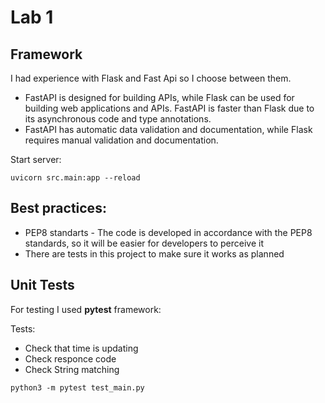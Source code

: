 # Lab 1
## Framework 

I had experience with Flask and Fast Api so I choose between them.
- FastAPI is designed for building APIs, while Flask can be used for building web applications and APIs. FastAPI is faster than Flask due to its asynchronous code and type annotations.
- FastAPI has automatic data validation and documentation, while Flask requires manual validation and documentation.

Start server:
```
uvicorn src.main:app --reload
```

## Best practices:
- PEP8 standarts - The code is developed in accordance with the PEP8 standards, so it will be easier for developers to perceive it
- There are tests in this project to make sure it works as planned

## Unit Tests
For testing I used **pytest** framework:

Tests:
- Check that time is updating
- Check responce code
- Check String matching
```
python3 -m pytest test_main.py
```
